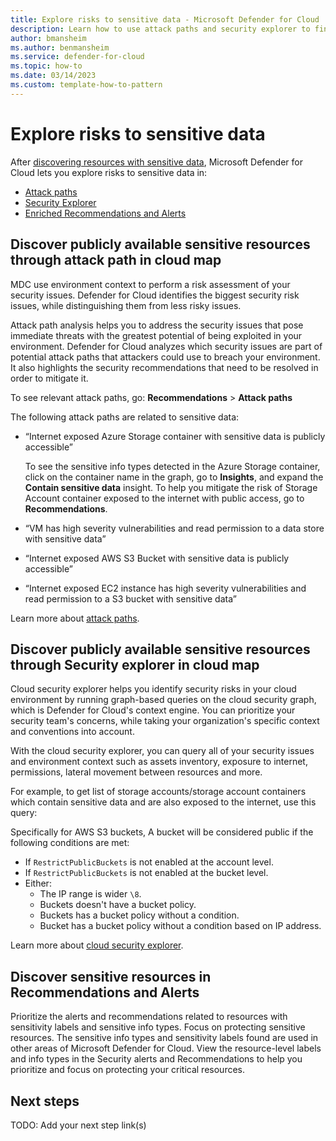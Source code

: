 ```yaml
---
title: Explore risks to sensitive data - Microsoft Defender for Cloud
description: Learn how to use attack paths and security explorer to find and remediate risks to sensitive data in your cloud environment.
author: bmansheim
ms.author: benmansheim
ms.service: defender-for-cloud
ms.topic: how-to
ms.date: 03/14/2023
ms.custom: template-how-to-pattern
---
```

# Explore risks to sensitive data

After [discovering resources with sensitive data](data-security-posture-enable.md), Microsoft Defender for Cloud lets you explore risks to sensitive data in:

- [Attack paths](#discover-publicly-available-sensitive-resources-through-attack-path-in-cloud-map)
- [Security Explorer](#discover-publicly-available-sensitive-resources-through-security-explorer-in-cloud-map)
- [Enriched Recommendations and Alerts](#discover-sensitive-resources-in-recommendations-and-alerts)

## Discover publicly available sensitive resources through attack path in cloud map 

MDC use environment context to perform a risk assessment of your security issues. Defender for Cloud identifies the biggest security risk issues, while distinguishing them from less risky issues.

Attack path analysis helps you to address the security issues that pose immediate threats with the greatest potential of being exploited in your environment. Defender for Cloud analyzes which security issues are part of potential attack paths that attackers could use to breach your environment. It also highlights the security recommendations that need to be resolved in order to mitigate it.

To see relevant attack paths, go: **Recommendations** > **Attack paths**

The following attack paths are related to sensitive data:

- “Internet exposed Azure Storage container with sensitive data is publicly accessible”

    To see the sensitive info types detected in the Azure Storage container, click on the container name in the graph, go to **Insights**, and expand the **Contain sensitive data** insight. To help you mitigate the risk of Storage Account container exposed to the internet with public access, go to **Recommendations**.

- “VM has high severity vulnerabilities and read permission to a data store with sensitive data”
- “Internet exposed AWS S3 Bucket with sensitive data is publicly accessible”
- “Internet exposed EC2 instance has high severity vulnerabilities and read permission to a S3 bucket with sensitive data”

Learn more about [attack paths](concept-attack-path.md).

## Discover publicly available sensitive resources through Security explorer in cloud map

Cloud security explorer helps you identify security risks in your cloud environment by running graph-based queries on the cloud security graph, which is Defender for Cloud's context engine. You can prioritize your security team's concerns, while taking your organization's specific context and conventions into account.

With the cloud security explorer, you can query all of your security issues and environment context such as assets inventory, exposure to internet, permissions, lateral movement between resources and more.

For example, to get list of storage accounts/storage account containers which contain sensitive data and are also exposed to the internet, use this query:

Specifically for AWS S3 buckets, A bucket will be considered public if the following conditions are met: 

- If `RestrictPublicBuckets` is not enabled at the account level.
- If `RestrictPublicBuckets` is not enabled at the bucket level.
- Either:
    - The IP range is wider `\8`.
    - Buckets doesn't have a bucket policy.
    - Buckets has a bucket policy without a condition.
    - Bucket has a bucket policy without a condition based on IP address.

Learn more about [cloud security explorer](how-to-manage-cloud-security-explorer.md).

## Discover sensitive resources in Recommendations and Alerts

Prioritize the alerts and recommendations related to resources with sensitivity labels and sensitive info types. Focus on protecting sensitive resources. The sensitive info types and sensitivity labels found are used in other areas of Microsoft Defender for Cloud. View the resource-level labels and info types in the Security alerts and Recommendations to help you prioritize and focus on protecting your critical resources.

<!-- 5. Next steps ------------------------------------------------------------------------

Required: Provide at least one next step and no more than three. Include some context so the 
customer can determine why they would click the link.
Add a context sentence for the following links.

-->

## Next steps
TODO: Add your next step link(s)

<!--
Remove all the comments in this template before you sign-off or merge to the main branch.

-->